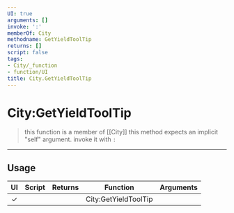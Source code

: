 ```yaml
---
UI: true
arguments: []
invoke: ':'
memberOf: City
methodname: GetYieldToolTip
returns: []
script: false
tags:
- City/_function
- function/UI
title: City.GetYieldToolTip
---
```

# City:GetYieldToolTip
> this function is a member of [[City]]
> this method expects an implicit "self" argument. invoke it with `:`
-----
## Usage
|  UI | Script | Returns | Function | Arguments |
|:---:|:------:|-------:|:--------:|:---------|
|✓| ||City:GetYieldToolTip||

